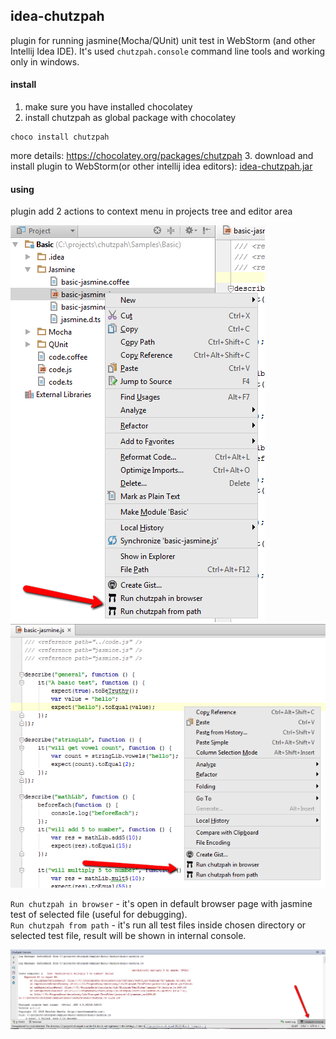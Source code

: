 ## idea-chutzpah
plugin for running jasmine(Mocha/QUnit) unit test in WebStorm (and other Intellij Idea IDE). It's used `chutzpah.console`
command line tools and working only in windows.

#### install

1. make sure you have installed chocolatey
2. install chutzpah as global package with chocolatey
```
choco install chutzpah
```
more details: https://chocolatey.org/packages/chutzpah
3. download and install plugin to WebStorm(or other intellij idea editors): [idea-chutzpah.jar](idea-chutzpah.jar
"plugin")


#### using

plugin add 2 actions to context menu in projects tree and editor area

![context menu](assets/context-project-tree.png)
![context menu](assets/context-editor.png)

`Run chutzpah in browser` - it's open in default browser page with jasmine test of selected file (useful for
debugging). <br/>
`Run chutzpah from path` - it's run all test files inside chosen directory or selected test file, result will be shown
 in internal console.

![console](assets/console-chutzpah.png)